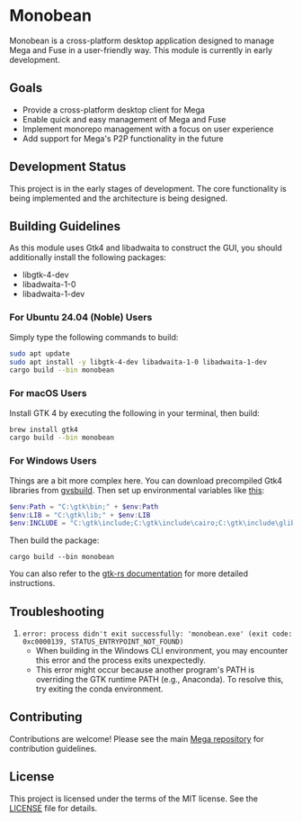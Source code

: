 # Monobean

Monobean is a cross-platform desktop application designed to manage Mega and Fuse in a user-friendly way. This module is currently in early development.

## Goals

- Provide a cross-platform desktop client for Mega
- Enable quick and easy management of Mega and Fuse
- Implement monorepo management with a focus on user experience
- Add support for Mega's P2P functionality in the future

## Development Status

This project is in the early stages of development. The core functionality is being implemented and the architecture is being designed.

## Building Guidelines
As this module uses Gtk4 and libadwaita to construct the GUI, you should additionally install the following packages:
- libgtk-4-dev
- libadwaita-1-0
- libadwaita-1-dev

### For Ubuntu 24.04 (Noble) Users
Simply type the following commands to build:
```bash
sudo apt update
sudo apt install -y libgtk-4-dev libadwaita-1-0 libadwaita-1-dev
cargo build --bin monobean
```

### For macOS Users
Install GTK 4 by executing the following in your terminal, then build:
```bash
brew install gtk4
cargo build --bin monobean
```

### For Windows Users
Things are a bit more complex here.
You can download precompiled Gtk4 libraries from [gvsbuild](https://github.com/wingtk/gvsbuild#development-environment). Then set up environmental variables like [this](https://github.com/wingtk/gvsbuild?tab=readme-ov-file#environmental-variables):
```powershell
$env:Path = "C:\gtk\bin;" + $env:Path
$env:LIB = "C:\gtk\lib;" + $env:LIB
$env:INCLUDE = "C:\gtk\include;C:\gtk\include\cairo;C:\gtk\include\glib-2.0;C:\gtk\include\gobject-introspection-1.0;C:\gtk\lib\glib-2.0\include;" + $env:INCLUDE
```
Then build the package:
```pwsh
cargo build --bin monobean
```
You can also refer to the [gtk-rs documentation](https://gtk-rs.org/gtk4-rs/stable/latest/book/installation_windows.html) for more detailed instructions.

## Troubleshooting
1. `error: process didn't exit successfully: 'monobean.exe' (exit code: 0xc0000139, STATUS_ENTRYPOINT_NOT_FOUND)`
   - When building in the Windows CLI environment, you may encounter this error and the process exits unexpectedly.
   - This error might occur because another program's PATH is overriding the GTK runtime PATH (e.g., Anaconda). To resolve this, try exiting the conda environment.

## Contributing

Contributions are welcome! Please see the main [Mega repository](https://github.com/web3infra-foundation/mega) for contribution guidelines.

## License

This project is licensed under the terms of the MIT license. See the [LICENSE](../LICENSE-MIT) file for details.
